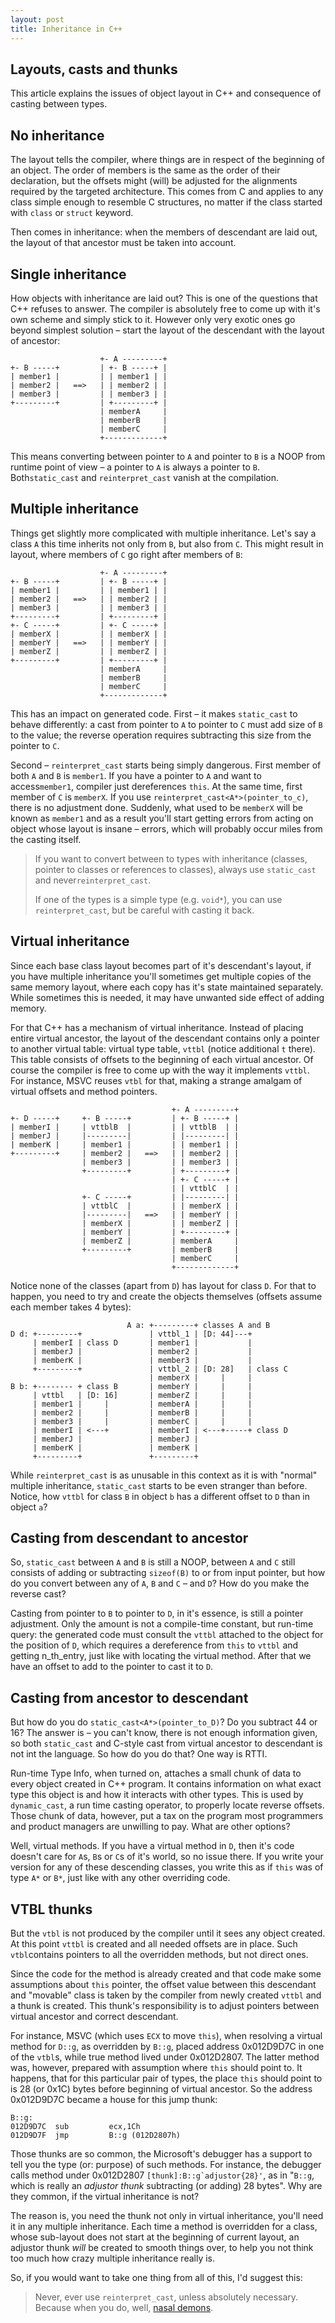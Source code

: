 ```yaml
---
layout: post
title: Inheritance in C++
---
```


## Layouts, casts and thunks

This article explains the issues of object layout in C++ and consequence of casting between types.

## No inheritance

The layout tells the compiler, where things are in respect of the beginning of an object. The order of members is the same as the order of their declaration, but the offsets might (will) be adjusted for the alignments required by the targeted architecture. This comes from C and applies to any class simple enough to resemble C structures, no matter if the class started with `class` or `struct` keyword.

Then comes in inheritance: when the members of descendant are laid out, the layout of that ancestor must be taken into account.

## Single inheritance

How objects with inheritance are laid out? This is one of the questions that C++ refuses to answer. The compiler is absolutely free to come up with it's own scheme and simply stick to it. However only very exotic ones go beyond simplest solution &ndash; start the layout of the descendant with the layout of ancestor:

```
                    +- A ---------+
+- B -----+         | +- B -----+ |
| member1 |         | | member1 | |
| member2 |   ==>   | | member2 | |
| member3 |         | | member3 | |
+---------+         | +---------+ |
                    | memberA     |
                    | memberB     |
                    | memberC     |
                    +-------------+
```

This means converting between pointer to `A` and pointer to `B` is a NOOP from runtime point of view &ndash; a pointer to `A` is always a pointer to `B`. Both`static_cast` and `reinterpret_cast` vanish at the compilation.

## Multiple inheritance

Things get slightly more complicated with multiple inheritance. Let's say a class `A` this time inherits not only from `B`, but also from `C`. This might result in layout, where members of `C` go right after members of `B`:

```
                    +- A ---------+
+- B -----+         | +- B -----+ |
| member1 |         | | member1 | |
| member2 |   ==>   | | member2 | |
| member3 |         | | member3 | |
+---------+         | +---------+ |
+- C -----+         | +- C -----+ |
| memberX |         | | memberX | |
| memberY |   ==>   | | memberY | |
| memberZ |         | | memberZ | |
+---------+         | +---------+ |
                    | memberA     |
                    | memberB     |
                    | memberC     |
                    +-------------+
```

This has an impact on generated code. First &ndash; it makes `static_cast` to behave differently: a cast from pointer to `A` to pointer to `C` must add size of `B` to the value; the reverse operation requires subtracting this size from the pointer to `C`.

Second &ndash; `reinterpret_cast` starts being simply dangerous. First member of both `A` and `B` is `member1`. If you have a pointer to `A` and want to access`member1`, compiler just dereferences `this`. At the same time, first member of `C` is `memberX`. If you use `reinterpret_cast<A*>(pointer_to_c)`, there is no adjustment done. Suddenly, what used to be `memberX` will be known as `member1` and as a result you'll start getting errors from acting on object whose layout is insane &ndash; errors, which will probably occur miles from the casting itself.

> If you want to convert between to types with inheritance (classes, pointer to classes or references to classes), always use `static_cast` and never`reinterpret_cast`.
> 
> If one of the types is a simple type (e.g. `void*`), you can use `reinterpret_cast`, but be careful with casting it back.

## Virtual inheritance

Since each base class layout becomes part of it's descendant's layout, if you have multiple inheritance you'll sometimes get multiple copies of the same memory layout, where each copy has it's state maintained separately. While sometimes this is needed, it may have unwanted side effect of adding memory.

For that C++ has a mechanism of virtual inheritance. Instead of placing entire virtual ancestor, the layout of the descendant contains only a pointer to another virtual table: virtual type table, `vttbl` (notice additional `t` there). This table consists of offsets to the beginning of each virtual ancestor. Of course the compiler is free to come up with the way it implements `vttbl`. For instance, MSVC reuses `vtbl` for that, making a strange amalgam of virtual offsets and method pointers.

```
                                    +- A ---------+
+- D -----+     +- B -----+         | +- B -----+ |
| memberI |     | vttblB  |         | | vttblB  | |
| memberJ |     |---------|         | |---------| |
| memberK |     | member1 |         | | member1 | |
+---------+     | member2 |   ==>   | | member2 | |
                | member3 |         | | member3 | |
                +---------+         | +---------+ |
                                    | +- C -----+ |
                                    | | vttblC  | |
                +- C -----+         | |---------| |
                | vttblC  |         | | memberX | |
                |---------|   ==>   | | memberY | |
                | memberX |         | | memberZ | |
                | memberY |         | +---------+ |
                | memberZ |         | memberA     |
                +---------+         | memberB     |
                                    | memberC     |
                                    +-------------+
```

Notice none of the classes (apart from `D`) has layout for class `D`. For that to happen, you need to try and create the objects themselves (offsets assume each member takes 4 bytes):

```
                          A a: +---------+ classes A and B
D d: +---------+               | vttbl_1 | [D: 44]---+
     | memberI | class D       | member1 |           |
     | memberJ |               | member2 |           |
     | memberK |               | member3 |           |
     +---------+               | vttbl_2 | [D: 28]   | class C
                               | memberX |     |     |
B b: +-------- + class B       | memberY |     |     |
     | vttbl   | [D: 16]       | memberZ |     |     |
     | member1 |     |         | memberA |     |     |
     | member2 |     |         | memberB |     |     |
     | member3 |     |         | memberC |     |     |
     | memberI | <---+         | memberI | <---+-----+ class D
     | memberJ |               | memberJ | 
     | memberK |               | memberK | 
     +---------+               +---------+
```

While `reinterpret_cast` is as unusable in this context as it is with "normal" multiple inheritance, `static_cast` starts to be even stranger than before. Notice, how `vttbl` for class `B` in object `b` has a different offset to `D` than in object `a`?

## Casting from descendant to ancestor

So, `static_cast` between `A` and `B` is still a NOOP, between `A` and `C` still consists of adding or subtracting `sizeof(B)` to or from input pointer, but how do you convert between any of `A`, `B` and `C` &ndash; and `D`? How do you make the reverse cast?

Casting from pointer to `B` to pointer to `D`, in it's essence, is still a pointer adjustment. Only the amount is not a compile-time constant, but run-time query: the generated code must consult the `vttbl` attached to the object for the position of `D`, which requires a dereference from `this` to `vttbl` and getting n_th_entry, just like with locating the virtual method. After that we have an offset to add to the pointer to cast it to `D`.

## Casting from ancestor to descendant

But how do you do `static_cast<A*>(pointer_to_D)`? Do you subtract 44 or 16? The answer is &ndash; you can't know, there is not enough information given, so both `static_cast` and C-style cast from virtual ancestor to descendant is not int the language. So how do you do that? One way is RTTI.

Run-time Type Info, when turned on, attaches a small chunk of data to every object created in C++ program. It contains information on what exact type this object is and how it interacts with other types. This is used by `dynamic_cast`, a run time casting operator, to properly locate reverse offsets. Those chunk of data, however, put a tax on the program most programmers and product managers are unwilling to pay. What are other options?

Well, virtual methods. If you have a virtual method in `D`, then it's code doesn't care for `A`s, `B`s or `C`s of it's world, so no issue there. If you write your version for any of these descending classes, you write this as if `this` was of type `A*` or `B*`, just like with any other overriding code.

## VTBL thunks

But the `vtbl` is not produced by the compiler until it sees any object created. At this point `vttbl` is created and all needed offsets are in place. Such `vtbl`contains pointers to all the overridden methods, but not direct ones.

Since the code for the method is already created and that code make some assumptions about `this` pointer, the offset value between this descendant and "movable" class is taken by the compiler from newly created `vttbl` and a thunk is created. This thunk's responsibility is to adjust pointers between virtual ancestor and correct descendant.

For instance, MSVC (which uses `ECX` to move `this`), when resolving a virtual method for `D::g`, as overridden by `B::g`, placed address 0x012D9D7C in one of the `vtbl`s, while true method lived under 0x012D2807. The latter method was, however, prepared with assumption where `this` should point to. It happens, that for this particular pair of types, the place `this` should point to is 28 (or 0x1C) bytes before beginning of virtual ancestor. So the address 0x012D9D7C became a house for this jump thunk:

```
B::g:
012D9D7C  sub         ecx,1Ch
012D9D7F  jmp         B::g (012D2807h)
```

Those thunks are so common, the Microsoft's debugger has a support to tell you the type (or: purpose) of such methods. For instance, the debugger calls method under  0x012D2807 ``[thunk]:B::g`adjustor{28}'``, as in "`B::g`, which is really an _adjustor thunk_ subtracting (or adding) 28 bytes". Why are they common, if the virtual inheritance is not?

The reason is, you need the thunk not only in virtual inheritance, you'll need it in any multiple inheritance. Each time a method is overridden for a class, whose sub-layout does not start at the beginning of current layout, an adjustor thunk _will_ be created to smooth things over, to help you not think too much how crazy multiple inheritance really is.

So, if you would want to take one thing from all of this, I'd suggest this:

> Never, ever use `reinterpret_cast`, unless absolutely necessary. Because when you do, well, [nasal demons](http://www.catb.org/jargon/html/N/nasal-demons.html).
